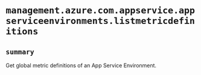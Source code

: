 # `management.azure.com.appservice.appserviceenvironments.listmetricdefinitions`

## `summary`
Get global metric definitions of an App Service Environment.


